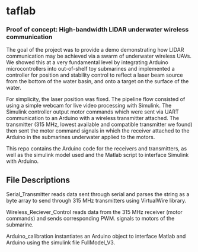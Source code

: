 # taflab
### Proof of concept: High-bandwidth LIDAR underwater wireless communication 
The goal of the project was to provide a demo demonstrating how LIDAR communication may be achieved
via a swarm of underwater wireless UAVs. We showed this at a very fundamental level by integrating
Arduino microcontrollers into out-of-shelf toy submarines and implemented a controller for position and stability control to reflect a laser beam source from the bottom of the water basin, and onto a target on the surface of
the water. 

For simplicity, the laser position was fixed. The pipeline flow consisted of using a simple webcam for live video
processing with Simulink. The Simulink controller output motor commands which were sent via UART communication to an
Arduino with a wireless transmitter attached. The transmitter (315 MHz, lowest available and compatible transmitter we
found) then sent the motor command signals in which the receiver attached to the Arduino in the submarines underwater 
applied to the motors. 

This repo contains the Arduino code for the receivers and transmitters, as well as the simulink model used and the Matlab
script to interface Simulink with Arduino.

## File Descriptions
Serial_Transmitter reads data sent through serial and parses the string as a byte array 
to send through 315 MHz transmitters using VirtualWire library.

Wireless_Reciever_Control reads data from the 315 MHz receiver (motor commands) and sends corresponding PWM.
signals to motors of the submarine.

Arduino_calibration instantiates an Arduino object to interface Matlab and Arduino using the simulink file FullModel_V3.


